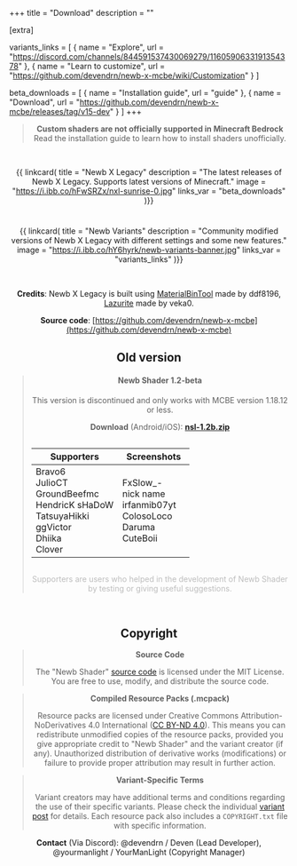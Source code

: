 +++
title = "Download"
description = ""

[extra]

variants_links = [
    { name = "Explore", url = "https://discord.com/channels/844591537430069279/1160590633191354378" },
    { name = "Learn to customize", url = "https://github.com/devendrn/newb-x-mcbe/wiki/Customization" }
]

beta_downloads = [
    { name = "Installation guide", url = "guide" },
    { name = "Download", url = "https://github.com/devendrn/newb-x-mcbe/releases/tag/v15-dev" }
]
+++

<div style="text-align: center;">

> **Custom shaders are not officially supported in Minecraft Bedrock**  
> Read the installation guide to learn how to install shaders unofficially.

<div style="margin-top: 30px; display: flex; gap: 10px; flex-wrap: wrap;">

{{ linkcard(
    title = "Newb X Legacy"
    description = "The latest releases of Newb X Legacy. Supports latest versions of Minecraft."
    image = "https://i.ibb.co/hFwSRZx/nxl-sunrise-0.jpg"
    links_var = "beta_downloads"
)}}

{{ linkcard(
    title = "Newb Variants"
    description = "Community modified versions of Newb X Legacy with different settings and some new features."
    image = "https://i.ibb.co/hY6hyrk/newb-variants-banner.jpg"
    links_var = "variants_links"
)}}

</div>
<br>

**Credits**: Newb X Legacy is built using [MaterialBinTool](https://github.com/ddf8196/MaterialBinTool) made by ddf8196, [Lazurite](https://veka0.github.io/lazurite/) made by veka0.

**Source code**: [https://github.com/devendrn/newb-x-mcbe](https://github.com/devendrn/newb-x-mcbe)

## Old version

> #### Newb Shader 1.2-beta
> This version is discontinued and only works with MCBE version 1.18.12 or less. 
>
> **Download** (Android/iOS):
> **[nsl-1.2b.zip](https://github.com/devendrn/newb-shader-mcbe/archive/main.zip)**  
> 
> <div style="display: flex; width: 100%;">
> 
> | Supporters | Screenshots |
> | - | - |
> | Bravo6 <br> JulioCT <br> GroundBeefmc <br> HendricK sHaDoW <br> TatsuyaHikki <br> ggVictor <br> Dhiika <br> Clover | FxSlow_- <br> nick name <br> irfanmib07yt <br> ColosoLoco <br> Daruma <br> CuteBoii |
> </div>
> <p style="opacity: 0.4;">Supporters are users who helped in the development of Newb Shader by testing or giving useful suggestions.</a>

<br>

## Copyright

> **Source Code**
> 
> The "Newb Shader" [source code](https://github.com/devendrn/newb-x-mcbe) is licensed under the MIT License. You are free to use, modify, and distribute the source code.

> **Compiled Resource Packs (.mcpack)**
> 
> Resource packs are licensed under Creative Commons Attribution-NoDerivatives 4.0 International ([CC BY-ND 4.0](https://creativecommons.org/licenses/by-nd/4.0/)).  This means you can redistribute unmodified copies of the resource packs, provided you give appropriate credit to "Newb Shader" and the variant creator (if any). Unauthorized distribution of derivative works (modifications) or failure to provide proper attribution may result in further action.

> **Variant-Specific Terms**
>
> Variant creators may have additional terms and conditions regarding the use of their specific variants. Please check the individual [variant post](https://discord.com/channels/844591537430069279/1160590633191354378) for details. Each resource pack also includes a `COPYRIGHT.txt` file with specific information.

**Contact** (Via Discord): @devendrn / Deven  (Lead Developer), @yourmanlight / YourManLight (Copyright Manager)

</div>

<style>
th, td {
    background-color: hsl(0, 0%, var(--bg-a));
}
</style>
